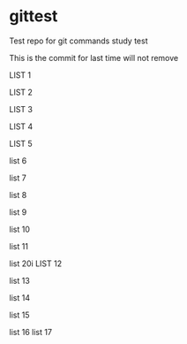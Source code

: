 # gittest
Test repo for git commands study test

This is the commit for last time will not remove


LIST 1

LIST 2

LIST 3

LIST 4

LIST 5

list 6

list 7

list 8

list 9 

list 10

list 11

list 20i
LIST 12

list 13

list 14

list 15


list 16
list 17

